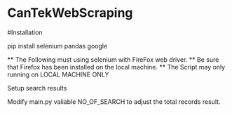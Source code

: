 # CanTekWebScraping

#Installation

pip install selenium pandas google


** The Following must using selenium with FireFox web driver. 
** Be sure that Firefox has been installed on the local machine.
** The Script may only running on LOCAL MACHINE ONLY

Setup search results

Modify main.py valiable NO_OF_SEARCH to adjust the total records result.

